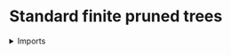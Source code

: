 #  Standard finite pruned trees

<details><summary>Imports</summary>
```agda
module univalent-combinatorics.standard-finite-pruned-trees where

open import elementary-number-theory.natural-numbers

open import foundation.universe-levels

open import univalent-combinatorics.standard-finite-types
```
</details>

## Idea

A standard finite pruned tree of height `n` can be thought of as a standard finite tree in which each path from the root to a leaf has length `n + 1`.

## Definition

```agda
data Pruned-Tree-Fin : ℕ → UU lzero where
  root-Pruned-Tree-Fin : Pruned-Tree-Fin zero-ℕ
  tree-Pruned-Tree-Fin :
    (n k : ℕ) → (Fin k → Pruned-Tree-Fin n) → Pruned-Tree-Fin (succ-ℕ n)

width-Pruned-Tree-Fin : (n : ℕ) → Pruned-Tree-Fin (succ-ℕ n) → ℕ
width-Pruned-Tree-Fin n (tree-Pruned-Tree-Fin .n k x) = k
```
